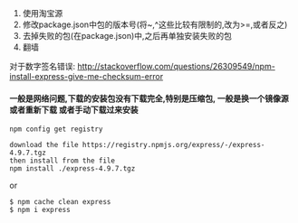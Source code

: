 1. 使用淘宝源
2. 修改package.json中包的版本号(将~,^这些比较有限制的,改为>=,或者反之)
2. 去掉失败的包(在package.json)中,之后再单独安装失败的包
3. 翻墙

对于数字签名错误: 
http://stackoverflow.com/questions/26309549/npm-install-express-give-me-checksum-error

#### 一般是网络问题,下载的安装包没有下载完全,特别是压缩包, 一般是换一个镜像源或者重新下载 或者手动下载过来安装

`npm config get registry`

```
download the file https://registry.npmjs.org/express/-/express-4.9.7.tgz
then install from the file
npm install ./express-4.9.7.tgz
```

or
```
$ npm cache clean express
$ npm i express
```
